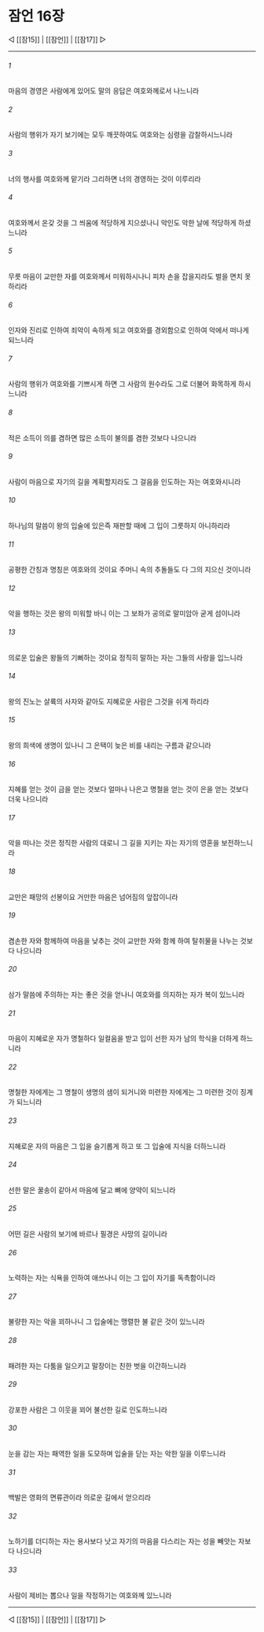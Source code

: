 ﻿# 잠언 16장

◁ [[잠15]] | [[잠언]] | [[잠17]] ▷
***

###### 1
마음의 경영은 사람에게 있어도 말의 응답은 여호와께로서 나느니라

###### 2
사람의 행위가 자기 보기에는 모두 깨끗하여도 여호와는 심령을 감찰하시느니라

###### 3
너의 행사를 여호와께 맡기라 그리하면 너의 경영하는 것이 이루리라

###### 4
여호와께서 온갖 것을 그 씌움에 적당하게 지으셨나니 악인도 악한 날에 적당하게 하셨느니라

###### 5
무릇 마음이 교만한 자를 여호와께서 미워하시나니 피차 손을 잡을지라도 벌을 면치 못하리라

###### 6
인자와 진리로 인하여 죄악이 속하게 되고 여호와를 경외함으로 인하여 악에서 떠나게 되느니라

###### 7
사람의 행위가 여호와를 기쁘시게 하면 그 사람의 원수라도 그로 더불어 화목하게 하시느니라

###### 8
적은 소득이 의를 겸하면 많은 소득이 불의를 겸한 것보다 나으니라

###### 9
사람이 마음으로 자기의 길을 계획할지라도 그 걸음을 인도하는 자는 여호와시니라

###### 10
하나님의 말씀이 왕의 입술에 있은즉 재판할 때에 그 입이 그릇하지 아니하리라

###### 11
공평한 간칭과 명칭은 여호와의 것이요 주머니 속의 추돌들도 다 그의 지으신 것이니라

###### 12
악을 행하는 것은 왕의 미워할 바니 이는 그 보좌가 공의로 말미암아 굳게 섬이니라

###### 13
의로운 입술은 왕들의 기뻐하는 것이요 정직히 말하는 자는 그들의 사랑을 입느니라

###### 14
왕의 진노는 살륙의 사자와 같아도 지혜로운 사람은 그것을 쉬게 하리라

###### 15
왕의 희색에 생명이 있나니 그 은택이 늦은 비를 내리는 구름과 같으니라

###### 16
지혜를 얻는 것이 금을 얻는 것보다 얼마나 나은고 명철을 얻는 것이 은을 얻는 것보다 더욱 나으니라

###### 17
악을 떠나는 것은 정직한 사람의 대로니 그 길을 지키는 자는 자기의 영혼을 보전하느니라

###### 18
교만은 패망의 선봉이요 거만한 마음은 넘어짐의 앞잡이니라

###### 19
겸손한 자와 함께하여 마음을 낮추는 것이 교만한 자와 함께 하여 탈취물을 나누는 것보다 나으니라

###### 20
삼가 말씀에 주의하는 자는 좋은 것을 얻나니 여호와를 의지하는 자가 복이 있느니라

###### 21
마음이 지혜로운 자가 명철하다 일컬음을 받고 입이 선한 자가 남의 학식을 더하게 하느니라

###### 22
명철한 자에게는 그 명철이 생명의 샘이 되거니와 미련한 자에게는 그 미련한 것이 징계가 되느니라

###### 23
지혜로운 자의 마음은 그 입을 슬기롭게 하고 또 그 입술에 지식을 더하느니라

###### 24
선한 말은 꿀송이 같아서 마음에 달고 뼈에 양약이 되느니라

###### 25
어떤 길은 사람의 보기에 바르나 필경은 사망의 길이니라

###### 26
노력하는 자는 식욕을 인하여 애쓰나니 이는 그 입이 자기를 독촉함이니라

###### 27
불량한 자는 악을 꾀하나니 그 입술에는 맹렬한 불 같은 것이 있느니라

###### 28
패려한 자는 다툼을 일으키고 말장이는 친한 벗을 이간하느니라

###### 29
강포한 사람은 그 이웃을 꾀어 불선한 길로 인도하느니라

###### 30
눈을 감는 자는 패역한 일을 도모하며 입술을 닫는 자는 악한 일을 이루느니라

###### 31
백발은 영화의 면류관이라 의로운 길에서 얻으리라

###### 32
노하기를 더디하는 자는 용사보다 낫고 자기의 마음을 다스리는 자는 성을 빼앗는 자보다 나으니라

###### 33
사람이 제비는 뽑으나 일을 작정하기는 여호와께 있느니라


***
◁ [[잠15]] | [[잠언]] | [[잠17]] ▷